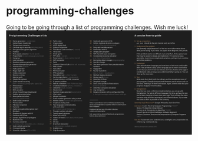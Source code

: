 # programming-challenges
Going to be going through a list of programming challenges. Wish me luck!
![program](https://github.com/isaacarian/programming-challenges/blob/main/fucking-image.png)
